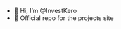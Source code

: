 - 👋 Hi, I’m @InvestKero
- 🌱 Official repo for the projects site

<!---
InvestKero/InvestKero is a ✨ special ✨ repository because its `README.md` (this file) appears on your GitHub profile.
You can click the Preview link to take a look at your changes.
--->
